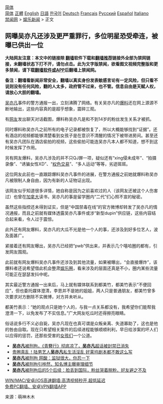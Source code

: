 <!-- 面包屑导航 --> <div class="breadcrumb"><!-- GTranslate: https://gtranslate.io/ -->  <div class="switcher notranslate">  <div class="selected">  <a href="#" onclick="return false;"> 简体</a>  </div>  <div class="option">  <a href="https://www.bannedbook.org" onclick="doGTranslate('zh-CN|zh-CN');jQuery('div.switcher div.selected a').html(jQuery(this).html());return false;" title="简体中文" class="nturl selected"> 简体</a>  <a href="https://www.bannedbook.org/zh-tw/" onclick="doGTranslate('zh-CN|zh-TW');jQuery('div.switcher div.selected a').html(jQuery(this).html());return false;" title="繁體中文" class="nturl"> 正體</a>  <a href="https://www.bannedbook.org/en/" onclick="doGTranslate('zh-CN|en');jQuery('div.switcher div.selected a').html(jQuery(this).html());return false;" title="English" class="nturl"> English</a>  <a href="https://www.bannedbook.org/ja/" onclick="doGTranslate('zh-CN|ja');jQuery('div.switcher div.selected a').html(jQuery(this).html());return false;" title="日本語" class="nturl"> 日語</a>  <a href="https://www.bannedbook.org/ko/" onclick="doGTranslate('zh-CN|ko');jQuery('div.switcher div.selected a').html(jQuery(this).html());return false;" title="한국어" class="nturl"> 한국어</a>  <a href="https://www.bannedbook.org/de/" onclick="doGTranslate('zh-CN|de');jQuery('div.switcher div.selected a').html(jQuery(this).html());return false;" title="Deutsch" class="nturl"> Deutsch</a>  <a href="https://www.bannedbook.org/fr/" onclick="doGTranslate('zh-CN|fr');jQuery('div.switcher div.selected a').html(jQuery(this).html());return false;" title="Français" class="nturl"> Français</a>  <a href="https://www.bannedbook.org/ru/" onclick="doGTranslate('zh-CN|ru');jQuery('div.switcher div.selected a').html(jQuery(this).html());return false;" title="Русский" class="nturl"> Русский</a>  <a href="https://www.bannedbook.org/es/" onclick="doGTranslate('zh-CN|es');jQuery('div.switcher div.selected a').html(jQuery(this).html());return false;" title="Español" class="nturl"> Español</a>  <a href="https://www.bannedbook.org/it/" onclick="doGTranslate('zh-CN|it');jQuery('div.switcher div.selected a').html(jQuery(this).html());return false;" title="Italiano" class="nturl"> Italiano</a>  </div>  </div>      <div class='breadcrumb-sub'><!-- Breadcrumb NavXT 6.3.0 --> <a href="https://www.bannedbook.org/" class="home">禁闻网</a> &gt; <a href="https://www.bannedbook.org/bnews/yule/" class="category">娱乐新闻</a> &gt; 正文</div></div><h2>网曝吴亦凡还涉及更严重罪行，多位明星恐受牵连，被曝已供出一位</h2> <p class="notice"><b>大陆网友注意：本文中的链接除 <a href="https://github.com/bannedbook/fanqiang" >翻墙</a>软件下载和<a href="https://github.com/killgcd/justmysocks/blob/master/README.md">翻墙推荐</a>链接外全部为禁网链接，未翻墙状态下打不开，请勿点击。此为文字版禁闻，欲看图文视频完整版和更多禁闻，请下载<a href="https://github.com/bannedbook/fanqiang">翻墙软件或APP</a>后翻墙上禁闻网。</p><p>备注：翻墙看新闻非常安全，翻墙以真实身份发表敏感言论有一定风险，但只看不说则没有任何风险，翻的人太多，政府管不过来，也不管。信息自由是天赋人权，请放心大胆的翻墙。</b></p>  <div class="entry"> <p><a href="https://www.bannedbook.org/bnews/tag/%e5%90%b4%e4%ba%a6%e5%87%a1/" class="st_tag internal_tag" rel="tag" title="标签 吴亦凡 下的日志">吴亦凡</a>事件的警方通报一出，立刻沸腾了网络。有关吴亦凡的<a href="https://www.bannedbook.org/bnews/tag/%E7%88%86%E6%96%99/" class="st_tag internal_tag" rel="tag" title="标签 爆料 下的日志">爆料</a>还在网上源源不断地输出，这些内容真的是超乎想象，震碎三观。</p> <p>有<a href="https://www.bannedbook.org/bnews/tag/%e7%bd%91%e5%8f%8b/" class="st_tag internal_tag" rel="tag" title="标签 网友 下的日志">网友</a>发出聊天对话截图，爆料称吴亦凡是和不到14岁的粉丝发生关系才被抓。</p> <p>同时爆料称吴亦凡之前所有的电子记录都被恢复了，所以大概能够找到“证据”。还有酒店的视频都能够清楚看到女孩子是在意识不清醒的情况下被带进房间。甚至还有吴亦凡团队在酒店偷拍的视频，这些偷拍可能连吴亦凡本人都不知道，想不到这时候发挥了作用。</p>  <p>另有网友爆料，吴亦凡涉及的并不只QJ罪一项，疑似还有“xing侵未成年”、“拍摄录像”、“诱骗女性XD”、“<a href="https://www.bannedbook.org/bnews/tag/%e6%9d%83%e8%89%b2%e4%ba%a4%e6%98%93/" class="st_tag internal_tag" rel="tag" title="标签 权色交易 下的日志">权色交易</a>”、“多人运动”等等，劣迹斑斑。</p> <p>这位网友此前也一直跟踪爆料吴亦凡事件的进展，在警方通报之前她就爆料称吴亦凡被限制人身自由，因为有新的人证物证出现。</p> <p>该网友似乎知道很多详情，她自称是因为之前喜欢过的人（该网友还被这个人伤害过）也曾在<a href="https://www.bannedbook.org/bnews/tag/%e5%8a%a0%e6%8b%bf%e5%a4%a7/" class="st_tag internal_tag" rel="tag" title="标签 加拿大 下的日志">加拿大</a>读书，吴亦凡的事是留学圈内“二代”们心照不宣的秘密。</p>  <p>虽然这些指控还未得到证实，但是“中国禁毒在线”的官方微博却转发了吴亦凡的情况通报，而且之前就有媒体透露吴亦凡事件或涉“新型dupin”供应链，这些内容结合起来看，令人过于震惊。</p> <p>此外还有网友爆料，吴亦凡的大瓜不光是他一个人的事，还涉及到好多位艺人，波及面甚广。</p> <p>紧接着还有网友曝出，吴亦凡已经把“pwb”供出来，并表示几个嘻哈圈的都有，引发网友围观。</p>  <p>此前就有网友爆料吴亦凡事件还涉及到其他流量，如果被曝出，“会直接爆炸”，该爆料者还说希望借此机会整肃<a href="https://www.bannedbook.org/bnews/tag/%e5%a8%b1%e4%b9%90%e5%9c%88/" class="st_tag internal_tag" rel="tag" title="标签 娱乐圈 下的日志">娱乐圈</a>，看来涉及的层面还真是不小，圈内某些流量可能正在瑟瑟发抖中呢。</p> <p>其实最近警方通报一出来后，马上就有媒体联系到都美竹，都美竹表示“不便回应”，但也委托媒体澄清，李恩并不是她的姐姐，两人只是普通朋友，都美竹曾多次要求对方删除不实微博，对方并未听从。</p> <p>都美竹表示：“她的观点只是她个人的，与我一点关系都没有，我希望你们能帮我澄清一下，以免发布了不实信息。”广大网友吃瓜时还得擦亮眼睛。</p>  <p>俗话说多行不义必自毙，吴亦凡现在也真可谓是众叛亲离、失道寡助了，这也是他的咎由自取。现在只希望相关案件的后续进程能够顺顺利利，早日给涉案的坏人们以应得的惩罚，还那些受害的<a href="https://www.bannedbook.org/bnews/tag/%E5%A5%B3%E5%AD%A9%E4%BB%AC/" class="st_tag internal_tag" rel="tag" title="标签 女孩们 下的日志">女孩们</a>一个公道。</p> <ul class='op-related-articles' title='相关阅读'> <li><a href='https://www.bannedbook.org/bnews/yule/20210801/1598063.html' target='_blank'><b>吴亦凡</b>被刑拘，《青簪行》彻底凉了，<b>吴亦凡</b>超话被封禁已消失</a></li> <li><a href='https://www.bannedbook.org/bnews/yule/20210801/1598062.html' target='_blank'>贵圈真乱！陆男艺人<b>吴亦凡</b>私生活淫乱 好莱坞剧本都不敢这么写</a></li> <li><a href='https://www.bannedbook.org/bnews/yule/20210801/1598024.html' target='_blank'><b>吴亦凡</b>被刑拘 网酸：监狱很大，你忍一下</a></li> <li><a href='https://www.bannedbook.org/bnews/yule/20210801/1598023.html' target='_blank'><b>吴亦凡</b>被刑拘引哗然，知名博主曝审理细节</a></li> <li><a href='https://www.bannedbook.org/bnews/yule/20210801/1597983.html' target='_blank'><b>吴亦凡</b>被刑拘后的5个后续：脸丢到国际，粉丝哭着脱粉，好友避之不及</a></li> </ul> <p class="texttj"> <a href="https://github.com/bannedbook/fanqiang/wiki/V2ray%E6%9C%BA%E5%9C%BA" target="_blank">WIN/MAC/安卓/iOS高速翻墙:高清视频秒开,超低延迟</a><br/> <a href="https://github.com/bannedbook/fanqiang/wiki/%E7%A6%81%E9%97%BB%E7%BD%91%E5%AE%89%E5%8D%93%E7%BF%BB%E5%A2%99%E6%96%B0%E9%97%BBAPP" target="_blank">免费PC翻墙、安卓VPN翻墙APP</a></p><p> 来源：萌神木木 </p><a name='sharetosocial'></a>  <div style="margin-bottom:5px;padding-bottom:5px;clear:both"> <div id="archive-pix-1" class="banner-ads"> <!-- AuctionX Display platform tag START --> <div id="26318x728x90x621x_ADSLOT2" clicktrack="%%CLICK_URL_ESC%%"></div> <!-- AuctionX Display platform tag END --> </div> <div id="archive-pix-2" class="banner-ads"> <!-- AuctionX Display platform tag START --> <div id="26315x300x250x621x_ADSLOT2" clicktrack="%%CLICK_URL_ESC%%"></div> <!-- AuctionX Display platform tag END --> </div> </div>  <div id="archive-pix-1" class="banner-ads"> <!-- AuctionX Display platform tag START --> <div id="26318x728x90x621x_ADSLOT3" clicktrack="%%CLICK_URL_ESC%%"></div> <!-- AuctionX Display platform tag END --> </div> </div><!--END ENTRY--> 